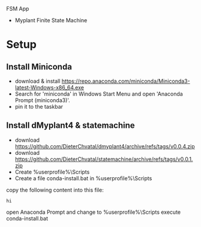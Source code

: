 FSM App

 - Myplant Finite State Machine

# Setup
## Install Miniconda

- download & install https://repo.anaconda.com/miniconda/Miniconda3-latest-Windows-x86_64.exe
- Search for 'miniconda' in Windows Start Menu and open 'Anaconda Prompt (miniconda3)'. 
- pin it to the taskbar

## Install dMyplant4 & statemachine 

- download https://github.com/DieterChvatal/dmyplant4/archive/refs/tags/v0.0.4.zip
- download https://github.com/DieterChvatal/statemachine/archive/refs/tags/v0.0.1.zip
- Create %userprofile%\Scripts
- Create a file conda-install.bat in %userprofile%\Scripts

copy the following content into this file: 

```
hi
```

open Anaconda Prompt and change to %userprofile%\Scripts
execute conda-install.bat
